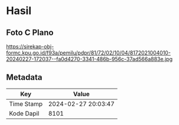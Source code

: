 # Hasil

## Foto C Plano

https://sirekap-obj-formc.kpu.go.id/f93a/pemilu/pdpr/81/72/02/10/04/8172021004010-20240227-172037--fa0d4270-3341-486b-956c-37ad566a883e.jpg


## Metadata

| Key        | Value               |
| ---------- | ------------------- |
| Time Stamp | 2024-02-27 20:03:47 |
| Kode Dapil | 8101                |



